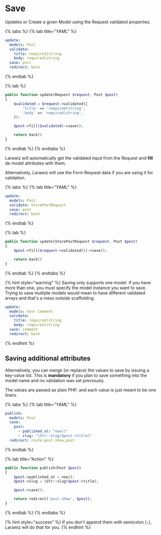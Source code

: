 # Save

Updates or Create a given Model using the Request validated properties.

{% tabs %}
{% tab title="YAML" %}
```yaml
update:
  models: Post
  validate:
    title: required|string
    body: required|string
  save: post
  redirect: back
```
{% endtab %}

{% tab %}
```php
public function update(Request $request, Post $post)
{
    $validated = $request->validated([
        'title' => 'required|string',
        'body' => 'required|string',
    ]);

    $post->fill($validated)->save();

    return back()
}
```
{% endtab %}
{% endtabs %}

Larawiz will automatically get the validated input from the Request and **fill** de model attributes with them.

Alternatively, Larawiz will use the Form Request data if you are using it for validation.

{% tabs %}
{% tab title="YAML" %}
```yaml
update:
  models: Post
  validate: StorePostRequest
  save: post
  redirect: back
```
{% endtab %}

{% tab %}
```php
public function update(StorePostRequest $request, Post $post)
{
    $post->fill($request->validated())->save();

    return back()
}
```
{% endtab %}
{% endtabs %}

{% hint style="warning" %}
Saving only supports one model. If you have more than one, you must specify the model instance you want to save. Trying to save multiple models would mean to have different validated arrays and that's a mess outside scaffolding.

```yaml
update:
  models: User Comment
  validate:
    title: required|string
    body: required|string
  save: comment
  redirect: back
```
{% endhint %}

## Saving additional attributes

Alternatively, you can merge \(or replace\) the values to save by issuing a key-value list. This is **mandatory** if you plan to save something into the model name and no validation was set previously.

The values are passed as plain PHP, and each value is just meant to be one liners.

{% tabs %}
{% tab title="YAML" %}
```yaml
publish:
  models: Post
  save: 
    post:
      - published_at: "now()"
      - slug: "\Str::slug($post->title)"
  redirect: route:post.show,post
```
{% endtab %}

{% tab title="Action" %}
```php
public function publish(Post $post)
{
    $post->published_at = now();
    $post->slug = \Str::slug($post->title);

    $post->save();

    return redirect('post.show', $post);
}
```
{% endtab %}
{% endtabs %}

{% hint style="success" %}
If you don't append them with semicolon \(`;`\), Larawiz will do that for you.
{% endhint %}

